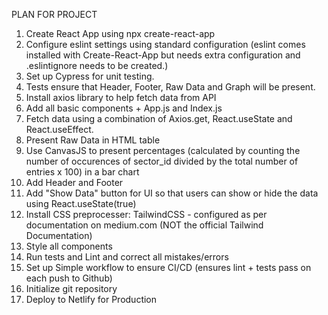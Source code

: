 PLAN FOR PROJECT

1. Create React App using npx create-react-app
2. Configure eslint settings using standard configuration (eslint comes installed with Create-React-App but needs extra configuration and .eslintignore needs to be created.)
3. Set up Cypress for unit testing.
4. Tests ensure that Header, Footer, Raw Data and Graph will be present.
5. Install axios library to help fetch data from API
6. Add all basic components + App.js and Index.js
7. Fetch data using a combination of Axios.get, React.useState and React.useEffect.
8. Present Raw Data in HTML table
9. Use CanvasJS to present percentages (calculated by counting the number of occurences of sector_id divided by the total number of entries x 100) in a bar chart 
10. Add Header and Footer
11. Add "Show Data" button for UI so that users can show or hide the data using React.useState(true)
12. Install CSS preprocesser: TailwindCSS - configured as per documentation on medium.com (NOT the official Tailwind Documentation)
13. Style all components
14. Run tests and Lint and correct all mistakes/errors
15. Set up Simple workflow to ensure CI/CD (ensures lint + tests pass on each push to Github)
16. Initialize git repository
17. Deploy to Netlify for Production

